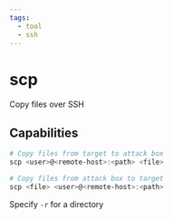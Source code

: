 ```yaml
---
tags:
  - tool
  - ssh
---
```

# scp

Copy files over SSH

## Capabilities

```powershell
# Copy files from target to attack box
scp <user>@<remote-host>:<path> <file>

# Copy files from attack box to target
scp <file> <user>@<remote-host>:<path>
```

Specify `-r` for a directory